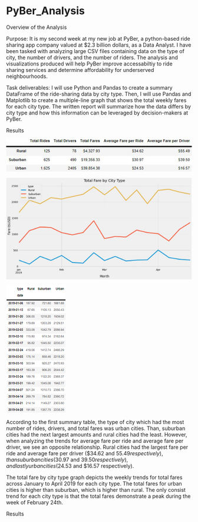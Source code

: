 # PyBer_Analysis

Overview of the Analysis

Purpose: It is my second week at my new job at PyBer, a python-based ride sharing app company valued at $2.3 billion dollars, as a Data Analyst. I have been tasked with
analyzing large CSV files containing data on the type of city, the number of drivers, and the number of riders. The analysis and visualizations produced will help PyBer improve accessabiltiy to ride sharing services and determine affordability for underserved neighbourhoods. 

Task deliverables: I will use Python and Pandas to create a summary DataFrame of the ride-sharing data by city type. Then, I will use Pandas and Matplotlib to create a multiple-line graph that shows the total weekly fares for each city type. The written report will summarize how the data differs by city type and how this information can be leveraged by decision-makers at PyBer.

Results

![](summary%20df.png)

![](total%20fare%20by%20city%20type.png)

![](faresbyweek.png)

According to the first summary table, the type of city which had the most number of rides, drivers, and total fares was urban cities. Than, suburban cities had the next largest amounts and rural cities had the least. However, when analyzing the trends for average fare per ride and average fare per driver, we see an opposite relationship. Rural cities had the largest fare per ride and average fare per driver ($34.62 and $55.49 respectively), than suburban cities ($30.97 and $39.50 respectively), and lastly urban cities ($24.53 and $16.57 respectively). 

The total fare by city type graph depicts the weekly trends for total fares across January to April 2019 for each city type. The total fares for urban cities is higher than suburban, which is higher than rural. The only consist trend for each city type is that the total fares demonstrate a peak during the week of February 24th. 

Results







